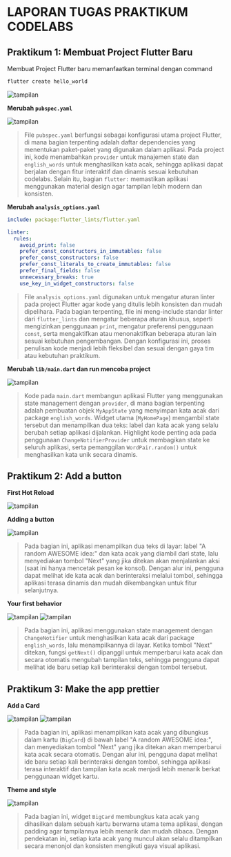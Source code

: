 # LAPORAN TUGAS PRAKTIKUM CODELABS

## Praktikum 1: Membuat Project Flutter Baru

Membuat Project Flutter baru memanfaatkan terminal dengan command 
```bash
flutter create hello_world
```
![tampilan](images/00.png)

**Merubah `pubspec.yaml`**

![tampilan](images/01.png)

> File `pubspec.yaml` berfungsi sebagai konfigurasi utama project Flutter, di mana bagian terpenting adalah daftar dependencies yang menentukan paket-paket yang digunakan dalam aplikasi. Pada project ini, kode menambahkan `provider` untuk manajemen state dan `english_words` untuk menghasilkan kata acak, sehingga aplikasi dapat berjalan dengan fitur interaktif dan dinamis sesuai kebutuhan codelabs. Selain itu, bagian `flutter:` memastikan aplikasi menggunakan material design agar tampilan lebih modern dan konsisten.

**Merubah `analysis_options.yaml`**

```yaml
include: package:flutter_lints/flutter.yaml

linter:
  rules:
    avoid_print: false
    prefer_const_constructors_in_immutables: false
    prefer_const_constructors: false
    prefer_const_literals_to_create_immutables: false
    prefer_final_fields: false
    unnecessary_breaks: true
    use_key_in_widget_constructors: false
```
> File `analysis_options.yaml` digunakan untuk mengatur aturan linter pada project Flutter agar kode yang ditulis lebih konsisten dan mudah dipelihara. Pada bagian terpenting, file ini meng-include standar linter dari `flutter_lints` dan mengatur beberapa aturan khusus, seperti mengizinkan penggunaan `print`, mengatur preferensi penggunaan `const`, serta mengaktifkan atau menonaktifkan beberapa aturan lain sesuai kebutuhan pengembangan. Dengan konfigurasi ini, proses penulisan kode menjadi lebih fleksibel dan sesuai dengan gaya tim atau kebutuhan praktikum.

**Merubah `lib/main.dart` dan run mencoba project**

![tampilan](images/02.png)

> Kode pada `main.dart` membangun aplikasi Flutter yang menggunakan state management dengan `provider`, di mana bagian terpenting adalah pembuatan objek `MyAppState` yang menyimpan kata acak dari package `english_words`. Widget utama (`MyHomePage`) mengambil state tersebut dan menampilkan dua teks: label dan kata acak yang selalu berubah setiap aplikasi dijalankan. Highlight kode penting ada pada penggunaan `ChangeNotifierProvider` untuk membagikan state ke seluruh aplikasi, serta pemanggilan `WordPair.random()` untuk menghasilkan kata unik secara dinamis.

## Praktikum 2: Add a button

**First Hot Reload**

![tampilan](images/03.png)

**Adding a button**

![tampilan](images/04.png)

> Pada bagian ini, aplikasi menampilkan dua teks di layar: label "A random AWESOME idea:" dan kata acak yang diambil dari state, lalu menyediakan tombol "Next" yang jika ditekan akan menjalankan aksi (saat ini hanya mencetak pesan ke konsol). Dengan alur ini, pengguna dapat melihat ide kata acak dan berinteraksi melalui tombol, sehingga aplikasi terasa dinamis dan mudah dikembangkan untuk fitur selanjutnya.

**Your first behavior**

![tampilan](images/05.png)
![tampilan](images/06.gif)

> Pada bagian ini, aplikasi menggunakan state management dengan `ChangeNotifier` untuk menghasilkan kata acak dari package `english_words`, lalu menampilkannya di layar. Ketika tombol "Next" ditekan, fungsi `getNext()` dipanggil untuk memperbarui kata acak dan secara otomatis mengubah tampilan teks, sehingga pengguna dapat melihat ide baru setiap kali berinteraksi dengan tombol tersebut.

## Praktikum 3: Make the app prettier

**Add a Card**

![tampilan](images/07.png)
![tampilan](images/08.gif)

> Pada bagian ini, aplikasi menampilkan kata acak yang dibungkus dalam kartu (`BigCard`) di bawah label "A random AWESOME idea:", dan menyediakan tombol "Next" yang jika ditekan akan memperbarui kata acak secara otomatis. Dengan alur ini, pengguna dapat melihat ide baru setiap kali berinteraksi dengan tombol, sehingga aplikasi terasa interaktif dan tampilan kata acak menjadi lebih menarik berkat penggunaan widget kartu.

**Theme and style**

![tampilan](images/09.png)

> Pada bagian ini, widget `BigCard` membungkus kata acak yang dihasilkan dalam sebuah kartu berwarna utama tema aplikasi, dengan padding agar tampilannya lebih menarik dan mudah dibaca. Dengan pendekatan ini, setiap kata acak yang muncul akan selalu ditampilkan secara menonjol dan konsisten mengikuti gaya visual aplikasi.